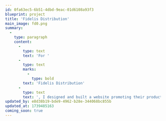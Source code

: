 ```yaml
---
id: 0fa63ec5-6b51-4dbd-9eac-01d6108a93f3
blueprint: project
title: 'Fidelis Distribution'
main_image: fd0.png
summary:
  -
    type: paragraph
    content:
      -
        type: text
        text: 'For '
      -
        type: text
        marks:
          -
            type: bold
        text: 'Fidelis Distribution'
      -
        type: text
        text: ', I designed and built a website promoting their products and linking to their distributors.'
updated_by: e8d38b19-bde9-4962-b28e-344068bc855b
updated_at: 1739485163
coming_soon: true
---
```

